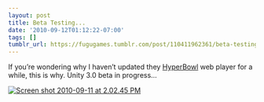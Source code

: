 ```yaml
---
layout: post
title: Beta Testing...
date: '2010-09-12T01:12:22-07:00'
tags: []
tumblr_url: https://fugugames.tumblr.com/post/110411962361/beta-testing
---
```

If you’re wondering why I haven’t updated they [HyperBowl](http://hyperbowl3d.com/) web player for a while, this is why. Unity 3.0 beta in progress…

[![](http://itshardtofondlepenguins.com/wp-content/uploads/2010/09/Screen-shot-2010-09-11-at-2.02.45-PM.png "Screen shot 2010-09-11 at 2.02.45 PM")](http://itshardtofondlepenguins.com/wp-content/uploads/2010/09/Screen-shot-2010-09-11-at-2.02.45-PM.png)

